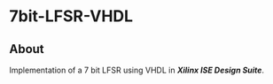 # 7bit-LFSR-VHDL

## About

Implementation of a 7 bit LFSR using VHDL in ***Xilinx ISE Design Suite***.
